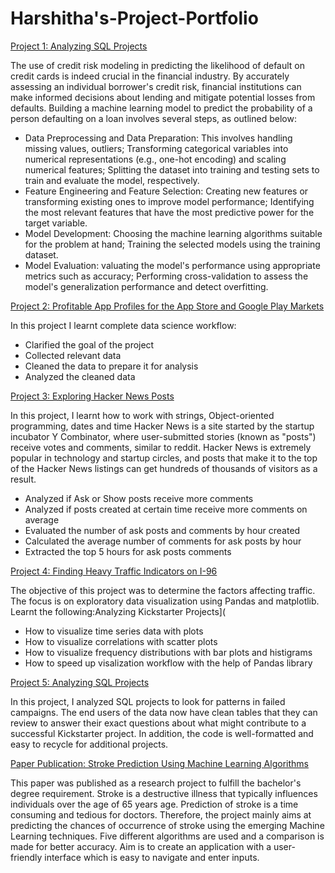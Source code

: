 # Harshitha's-Project-Portfolio
[Project 1: Analyzing SQL Projects](https://github.com/harshithakumar-viji/Credit_Risk)

The use of credit risk modeling in predicting the likelihood of default on credit cards is indeed crucial in the financial industry. By accurately assessing an individual borrower's credit risk, financial institutions can make informed decisions about lending and mitigate potential losses from defaults. Building a machine learning model to predict the probability of a person defaulting on a loan involves several steps, as outlined below:
* Data Preprocessing and Data Preparation: This involves handling missing values, outliers;  Transforming categorical variables into numerical representations (e.g., one-hot encoding) and scaling numerical features; Splitting the dataset into training and testing sets to train and evaluate the model, respectively.
* Feature Engineering and Feature Selection:  Creating new features or transforming existing ones to improve model performance; Identifying the most relevant features that have the most predictive power for the target variable.
* Model Development: Choosing the machine learning algorithms suitable for the problem at hand; Training the selected models using the training dataset.
* Model Evaluation: valuating the model's performance using appropriate metrics such as accuracy; Performing cross-validation to assess the model's generalization performance and detect overfitting.
  
[Project 2: Profitable App Profiles for the App Store and Google Play Markets](https://github.com/harshithakumar-viji/App-profile)

In this project I learnt complete data science workflow:
* Clarified the goal of the project
* Collected relevant data
* Cleaned the data to prepare it for analysis
* Analyzed the cleaned data

[Project 3: Exploring Hacker News Posts](https://github.com/harshithakumar-viji/Hacker_posts)

In this project, I learnt how to work with strings, Object-oriented programming, dates and time
Hacker News is a site started by the startup incubator Y Combinator, where user-submitted stories (known as "posts") receive votes and comments, similar to reddit.
Hacker News is extremely popular in technology and startup circles, and posts that make it to the top of the Hacker News listings can get hundreds of thousands of visitors as a result.
 * Analyzed if Ask or Show posts receive more comments
 * Analyzed if posts created at certain time receive more comments on average
 * Evaluated the number of ask posts and comments by hour created
 * Calculated the average number of comments for ask posts by hour
 * Extracted the top 5 hours for ask posts comments

[Project 4: Finding Heavy Traffic Indicators on I-96](https://github.com/harshithakumar-viji/Traffic-indicator)

The objective of this project was to determine the factors affecting traffic. The focus is on exploratory data visualization using Pandas and matplotlib.
Learnt the following:Analyzing Kickstarter Projects](
* How to visualize time series data with plots
* How to visualize correlations with scatter plots
* How to visualize frequency distributions with bar plots and histigrams
* How to speed up visalization workflow with the help of Pandas library

[Project 5: Analyzing SQL Projects]( https://github.com/harshithakumar-viji/SQL_Kickstarter)

In this project, I analyzed SQL projects to look for patterns in failed campaigns.
The end users of the data now have clean tables that they can review to answer their exact questions about what might contribute to a successful Kickstarter project. 
In addition, the code is well-formatted and easy to recycle for additional projects.
   
[Paper Publication: Stroke Prediction Using Machine Learning Algorithms](https://doi.org/10.21276/ijirem.2021.8.4.2)

This paper was published as a research project to fulfill the bachelor's degree requirement.
Stroke is a destructive illness that typically influences individuals over the age of 65 years age. Prediction of stroke is a time consuming and tedious for doctors. Therefore, the project mainly aims at predicting the chances of occurrence of stroke using the emerging Machine Learning techniques. Five different algorithms are used and a comparison is made for better accuracy. Aim is to create an application with a user-friendly interface which is easy to navigate and enter inputs.
